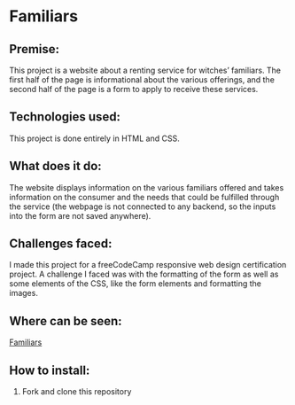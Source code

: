 # Familiars

## Premise: 
This project is a website about a renting service for witches’ familiars. The first half of the page is informational about the various offerings, and the second half of the page is a form to apply to receive these services.

## Technologies used: 
This project is done entirely in HTML and CSS.

## What does it do: 
The website displays information on the various familiars offered and takes information on the consumer and the needs that could be fulfilled through the service (the webpage is not connected to any backend, so the inputs into the form are not saved anywhere).

## Challenges faced: 
I made this project for a freeCodeCamp responsive web design certification project. A challenge I faced was with the formatting of the form as well as some elements of the CSS, like the form elements and formatting the images.

## Where can be seen: 
[Familiars](https://github.com/sarahknego/Familiars.git) 

## How to install:
1. Fork and clone this repository
